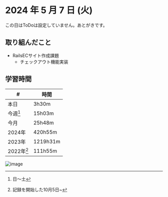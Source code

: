 # 2024 年 5 月 7 日 (火)
この日はToDoは設定していません。あとがきです。

## 取り組んだこと
- RailsECサイト作成課題
  - チェックアウト機能実装

## 学習時間
| #          | 時間     |
| ---------- | -------- |
| 本日       | 3h30m    |
| 今週[^1]   | 15h03m    |
| 今月       | 25h48m    |
| 2024年     | 420h55m  |
| 2023年     | 1219h31m |
| 2022年[^2] | 111h55m  |

[^1]: 日〜土
[^2]: 記録を開始した10月5日~

![image](https://github.com/nil-ramuda/daily_report/assets/94735931/099abecc-1e5a-4642-96c6-85e344aa551b)
